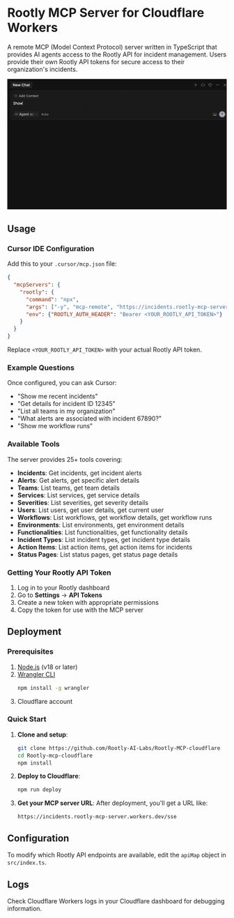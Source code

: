 # Rootly MCP Server for Cloudflare Workers

A remote MCP (Model Context Protocol) server written in TypeScript that provides AI agents access to the Rootly API for incident management. Users provide their own Rootly API tokens for secure access to their organization's incidents.

![Cursor IDE Integration Demo](cloudflare-mcp-demo.gif)

## Usage

### Cursor IDE Configuration

Add this to your `.cursor/mcp.json` file:

```json
{
  "mcpServers": {
    "rootly": {
      "command": "npx",
      "args": ["-y", "mcp-remote", "https://incidents.rootly-mcp-server.workers.dev/sse", "--header", "Authorization:${ROOTLY_AUTH_HEADER}"],
      "env": {"ROOTLY_AUTH_HEADER": "Bearer <YOUR_ROOTLY_API_TOKEN>"}
    }
  }
}
```

Replace `<YOUR_ROOTLY_API_TOKEN>` with your actual Rootly API token.

### Example Questions

Once configured, you can ask Cursor:

- "Show me recent incidents"
- "Get details for incident ID 12345" 
- "List all teams in my organization"
- "What alerts are associated with incident 67890?"
- "Show me workflow runs"

### Available Tools

The server provides 25+ tools covering:

- **Incidents**: Get incidents, get incident alerts
- **Alerts**: Get alerts, get specific alert details
- **Teams**: List teams, get team details
- **Services**: List services, get service details  
- **Severities**: List severities, get severity details
- **Users**: List users, get user details, get current user
- **Workflows**: List workflows, get workflow details, get workflow runs
- **Environments**: List environments, get environment details
- **Functionalities**: List functionalities, get functionality details
- **Incident Types**: List incident types, get incident type details
- **Action Items**: List action items, get action items for incidents
- **Status Pages**: List status pages, get status page details

### Getting Your Rootly API Token

1. Log in to your Rootly dashboard
2. Go to **Settings** → **API Tokens**
3. Create a new token with appropriate permissions
4. Copy the token for use with the MCP server

## Deployment

### Prerequisites

1. [Node.js](https://nodejs.org/) (v18 or later)
2. [Wrangler CLI](https://developers.cloudflare.com/workers/wrangler/install-and-update/)
   ```bash
   npm install -g wrangler
   ```
3. Cloudflare account

### Quick Start

1. **Clone and setup**:
   ```bash
   git clone https://github.com/Rootly-AI-Labs/Rootly-MCP-cloudflare
   cd Rootly-mcp-cloudflare
   npm install
   ```

2. **Deploy to Cloudflare**:
   ```bash
   npm run deploy
   ```

3. **Get your MCP server URL**:
   After deployment, you'll get a URL like:
   ```
   https://incidents.rootly-mcp-server.workers.dev/sse
   ```


## Configuration

To modify which Rootly API endpoints are available, edit the `apiMap` object in `src/index.ts`.

## Logs

Check Cloudflare Workers logs in your Cloudflare dashboard for debugging information.